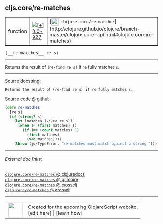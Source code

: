 ## cljs.core/re-matches



 <table border="1">
<tr>
<td>function</td>
<td><a href="https://github.com/cljsinfo/cljs-api-docs/tree/0.0-927"><img valign="middle" alt="[+] 0.0-927" title="Added in 0.0-927" src="https://img.shields.io/badge/+-0.0--927-lightgrey.svg"></a> </td>
<td>
[<img height="24px" valign="middle" src="http://i.imgur.com/1GjPKvB.png"> <samp>clojure.core/re-matches</samp>](http://clojure.github.io/clojure/branch-master/clojure.core-api.html#clojure.core/re-matches)
</td>
</tr>
</table>


 <samp>
(__re-matches__ re s)<br>
</samp>

---

Returns the result of `(re-find re s)` if `re` fully matches `s`.

---




Source docstring:

```
Returns the result of (re-find re s) if re fully matches s.
```


Source code @ [github](https://github.com/clojure/clojurescript/blob/r3195/src/cljs/cljs/core.cljs#L8382-L8391):

```clj
(defn re-matches
  [re s]
  (if (string? s)
    (let [matches (.exec re s)]
      (when (= (first matches) s)
        (if (== (count matches) 1)
          (first matches)
          (vec matches))))
    (throw (js/TypeError. "re-matches must match against a string."))))
```

<!--
Repo - tag - source tree - lines:

 <pre>
clojurescript @ r3195
└── src
    └── cljs
        └── cljs
            └── <ins>[core.cljs:8382-8391](https://github.com/clojure/clojurescript/blob/r3195/src/cljs/cljs/core.cljs#L8382-L8391)</ins>
</pre>

-->

---



###### External doc links:

[`clojure.core/re-matches` @ clojuredocs](http://clojuredocs.org/clojure.core/re-matches)<br>
[`clojure.core/re-matches` @ grimoire](http://conj.io/store/v1/org.clojure/clojure/1.7.0-beta3/clj/clojure.core/re-matches/)<br>
[`clojure.core/re-matches` @ crossclj](http://crossclj.info/fun/clojure.core/re-matches.html)<br>
[`cljs.core/re-matches` @ crossclj](http://crossclj.info/fun/cljs.core.cljs/re-matches.html)<br>

---

 <table>
<tr><td>
<img valign="middle" align="right" width="48px" src="http://i.imgur.com/Hi20huC.png">
</td><td>
Created for the upcoming ClojureScript website.<br>
[edit here] | [learn how]
</td></tr></table>

[edit here]:https://github.com/cljsinfo/cljs-api-docs/blob/master/cljsdoc/cljs.core_re-matches.cljsdoc
[learn how]:https://github.com/cljsinfo/cljs-api-docs/wiki/cljsdoc-files

<!--

This information was too distracting to show to readers, but I'll leave it
commented here since it is helpful to:

- pretty-print the data used to generate this document
- and show how to retrieve that data



The API data for this symbol:

```clj
{:description "Returns the result of `(re-find re s)` if `re` fully matches `s`.",
 :ns "cljs.core",
 :name "re-matches",
 :signature ["[re s]"],
 :history [["+" "0.0-927"]],
 :type "function",
 :full-name-encode "cljs.core_re-matches",
 :source {:code "(defn re-matches\n  [re s]\n  (if (string? s)\n    (let [matches (.exec re s)]\n      (when (= (first matches) s)\n        (if (== (count matches) 1)\n          (first matches)\n          (vec matches))))\n    (throw (js/TypeError. \"re-matches must match against a string.\"))))",
          :title "Source code",
          :repo "clojurescript",
          :tag "r3195",
          :filename "src/cljs/cljs/core.cljs",
          :lines [8382 8391]},
 :full-name "cljs.core/re-matches",
 :clj-symbol "clojure.core/re-matches",
 :docstring "Returns the result of (re-find re s) if re fully matches s."}

```

Retrieve the API data for this symbol:

```clj
;; from Clojure REPL
(require '[clojure.edn :as edn])
(-> (slurp "https://raw.githubusercontent.com/cljsinfo/cljs-api-docs/catalog/cljs-api.edn")
    (edn/read-string)
    (get-in [:symbols "cljs.core/re-matches"]))
```

-->
